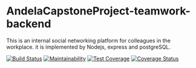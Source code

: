 # AndelaCapstoneProject-teamwork-backend
This is an internal social networking platform for colleagues in the workplace. it is implemented by Nodejs, express and postgreSQL.

[![Build Status](https://travis-ci.com/kwambokaB/AndelaCapstoneProject-teamwork-backend.svg?branch=master)](https://travis-ci.com/kwambokaB/AndelaCapstoneProject-teamwork-backend)
[![Maintainability](https://api.codeclimate.com/v1/badges/92b6fac3764b219e1294/maintainability)](https://codeclimate.com/github/kwambokaB/AndelaCapstoneProject-teamwork-backend/maintainability)
[![Test Coverage](https://api.codeclimate.com/v1/badges/92b6fac3764b219e1294/test_coverage)](https://codeclimate.com/github/kwambokaB/AndelaCapstoneProject-teamwork-backend/test_coverage)
[![Coverage Status](https://coveralls.io/repos/github/kwambokaB/AndelaCapstoneProject-teamwork-backend/badge.svg?branch=develop)](https://coveralls.io/github/kwambokaB/AndelaCapstoneProject-teamwork-backend?branch=develop)
